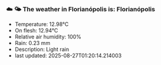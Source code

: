 ### ☁️ 🌤️  The weather in Florianópolis is: Florianópolis

- Temperature: 12.98°C
- On flesh: 12.94°C
- Relative air humidity: 100%
- Rain: 0.23 mm
- Description: Light rain
- last updated: 2025-08-27T01:20:14.214003
